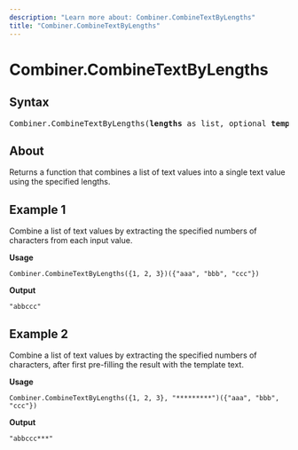 ```yaml
---
description: "Learn more about: Combiner.CombineTextByLengths"
title: "Combiner.CombineTextByLengths"
---
```

# Combiner.CombineTextByLengths

## Syntax

<pre>
Combiner.CombineTextByLengths(<b>lengths</b> as list, optional <b>template</b> as nullable text) as function
</pre>

## About

Returns a function that combines a list of text values into a single text value using the specified lengths.

## Example 1

Combine a list of text values by extracting the specified numbers of characters from each input value.

**Usage**

```powerquery-m
Combiner.CombineTextByLengths({1, 2, 3})({"aaa", "bbb", "ccc"})
```

**Output**

`"abbccc"`

## Example 2

Combine a list of text values by extracting the specified numbers of characters, after first pre-filling the result with the template text.

**Usage**

```powerquery-m
Combiner.CombineTextByLengths({1, 2, 3}, "*********")({"aaa", "bbb", "ccc"})
```

**Output**

`"abbccc***"`
